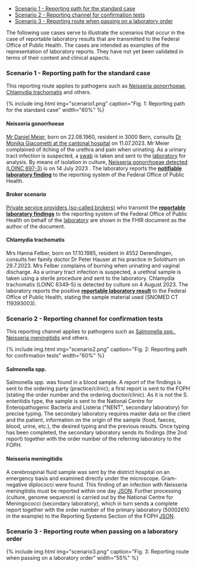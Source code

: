 - [Scenario 1 - Reporting path for the standard case](#scenario-1---reporting-path-for-the-standard-case)
- [Scenario 2 - Reporting channel for confirmation tests](#scenario-2---reporting-channel-for-confirmation-tests)
- [Scenario 3 - Reporting route when passing on a laboratory order](#scenario-3---reporting-route-when-passing-on-a-laboratory-order)

The following use cases serve to illustrate the scenarios that occur in the case of reportable laboratory results that are transmitted to the Federal Office of Public Health. The cases are intended as examples of the representation of laboratory reports. They have not yet been validated in terms of their content and clinical aspects.

### Scenario 1 - Reporting path for the standard case

This reporting route applies to pathogens such as [Neisseria gonorrhoeae](#neisseria-gonorrhoeae), [Chlamydia trachomatis](#chlamydia-trachomatis) and others.

{% include img.html img="scenario1.png" caption="Fig. 1: Reporting path for the standard case" width="60%" %}

#### Neisseria gonorrhoeae

[Mr Daniel Meier](Patient-Pat-001.html), born on 22.08.1960, resident in 3000 Bern, consults [Dr Monika Giacometti at the cantonal hospital](PractitionerRole-1PR-KsAbc.html) on 11.07.2023. Mr Meier complained of itching of the urethra and pain when urinating. As a urinary tract infection is suspected, a [swab](Specimen-1Spec-Specimen.html) is taken and sent to the [laboratory](Organization-1Org-Labor.html) for analysis. By means of isolation in culture, [Neisseria gonorrhoeae detected (LOINC 697-3)](Observation-1Obs-NeisseriaGonorrhoeae.html) is on 14 July 2023 . The laboratory reports the [**notifiable laboratory finding**](Bundle-1Doc-NeisseriaGonorrhoeae.html) to the reporting system of the Federal Office of Public Health.

#### Broker scenario

[Private service providers (so-called brokers)](Organization-1bOrg-Broker.html) who transmit the [**reportable laboratory findings**](Bundle-1bDoc-NeisseriaGonorrhoeae.html) to the reporting system of the Federal Office of Public Health on behalf of the [laboratory](Organization-1bOrg-Labor.html) are shown in the FHIR document as the author of the document.

#### Chlamydia trachomatis

Mrs Hanna Felber, born on 17.10.1985, resident in 4552 Derendingen, consults her family doctor Dr Peter Hauser at his practice in Solothurn on 29.7.2023. Mrs Felber complains of burning when urinating and vaginal discharge. As a urinary tract infection is suspected, a urethral sample is taken using a sterile procedure and sent to the laboratory. Chlamydia trachomatis (LOINC 6349-5) is detected by culture on 4 August 2023. The laboratory reports the positive [**reportable laboratory result**](Bundle-2Doc-ChlamydiaTrachomatis.html) to the Federal Office of Public Health, stating the sample material used (SNOMED CT 119393003).

### Scenario 2 - Reporting channel for confirmation tests

This reporting channel applies to pathogens such as [Salmonella spp.](#salmonella-spp), [Neisseria meningitidis](#neisseria-meningitidis) and others.

{% include img.html img="scenario2.png" caption="Fig. 2: Reporting path for confirmation tests" width="60%" %}

#### Salmonella spp.

Salmonella spp. was found in a blood sample. A report of the findings is sent to the ordering party (practice/clinic); a first report is sent to the FOPH (stating the order number and the ordering doctor/clinic). As it is not the S. enteritidis type, the sample is sent to the National Centre for Enteropathogenic Bacteria and Listeria ("NENT", secondary laboratory) for precise typing. The secondary laboratory requires master data on the client and the patient, information on the origin of the sample (food, faeces, blood, urine, etc.), the desired typing and the previous results. Once typing has been completed, the secondary laboratory sends its findings (the 2nd report) together with the order number of the referring laboratory to the FOPH.

#### Neisseria meningitidis

A cerebrospinal fluid sample was sent by the district hospital on an emergency basis and examined directly under the microscope. Gram-negative diplococci were found. This finding of an infection with Neisseria meningitidis must be reported within one day [JSON](Bundle-17Doc-Neisseria.json.html). Further processing (culture, genome sequence) is carried out by the National Centre for Meningococci (secondary laboratory), which in turn sends a complete report together with the order number of the primary laboratory (50002610 in the example) to the Reporting Systems Section of the FOPH [JSON](Bundle-14Doc-Neisseriameningitidis-confirmationtest.json.html).

### Scenario 3 - Reporting route when passing on a laboratory order

{% include img.html img="scenario3.png" caption="Fig. 3: Reporting route when passing on a laboratory order" width="55%" %}
